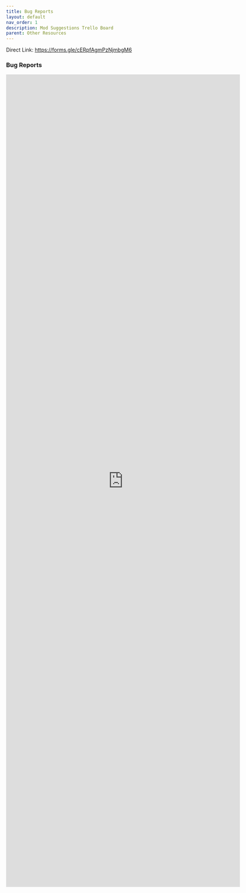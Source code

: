 ```yaml
---
title: Bug Reports
layout: default
nav_order: 1
description: Mod Suggestions Trello Board
parent: Other Resources
---
```


Direct Link:  https://forms.gle/cERpfAgmPzNjmbgM6

### Bug Reports

<iframe src="https://docs.google.com/forms/d/e/1FAIpQLSdExEFLJdB7XgcnJtao08lHSdUVaz-2AkNqPtKTUuaawryAgQ/viewform?embedded=true" width="640" height="2223" frameborder="0" marginheight="0" marginwidth="0">Loading…</iframe>